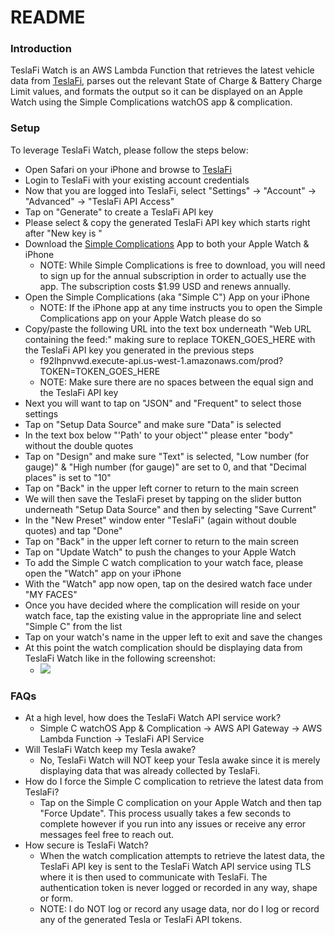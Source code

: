 README
=========

### Introduction

TeslaFi Watch is an AWS Lambda Function that retrieves the latest vehicle data from [TeslaFi](https://www.teslafi.com/index.php), parses out the relevant State of Charge & Battery Charge Limit values, and formats the output so it can be displayed on an Apple Watch using the Simple Complications watchOS app & complication.

### Setup

To leverage TeslaFi Watch, please follow the steps below:

* Open Safari on your iPhone and browse to [TeslaFi](https://www.teslafi.com/index.php)
* Login to TeslaFi with your existing account credentials
* Now that you are logged into TeslaFi, select "Settings" -> "Account" -> "Advanced" -> "TeslaFi API Access"
* Tap on "Generate" to create a TeslaFi API key
* Please select & copy the generated TeslaFi API key which starts right after "New key is "
* Download the [Simple Complications](https://apps.apple.com/us/app/simple-complications/id1189376822) App to both your Apple Watch & iPhone
  * NOTE: While Simple Complications is free to download, you will need to sign up for the annual subscription in order to actually use the app. The subscription costs $1.99 USD and renews annually.
* Open the Simple Complications (aka "Simple C") App on your iPhone
  * NOTE: If the iPhone app at any time instructs you to open the Simple Complications app on your Apple Watch please do so
* Copy/paste the following URL into the text box underneath "Web URL containing the feed:" making sure to replace TOKEN_GOES_HERE with the TeslaFi API key you generated in the previous steps
  * f92lhpnvwd.execute-api.us-west-1.amazonaws.com/prod?TOKEN=TOKEN_GOES_HERE
  * NOTE: Make sure there are no spaces between the equal sign and the TeslaFi API key
* Next you will want to tap on "JSON" and "Frequent" to select those settings
* Tap on "Setup Data Source" and make sure "Data" is selected
* In the text box below "'Path' to your object'" please enter "body" without the double quotes
* Tap on "Design" and make sure "Text" is selected, "Low number (for gauge)" & "High number (for gauge)" are set to 0, and that "Decimal places" is set to "10"
* Tap on "Back" in the upper left corner to return to the main screen
* We will then save the TeslaFi preset by tapping on the slider button underneath "Setup Data Source" and then by selecting "Save Current"
* In the "New Preset" window enter "TeslaFi" (again without double quotes) and tap "Done"
* Tap on "Back" in the upper left corner to return to the main screen
* Tap on "Update Watch" to push the changes to your Apple Watch
* To add the Simple C watch complication to your watch face, please open the "Watch" app on your iPhone
* With the "Watch" app now open, tap on the desired watch face under "MY FACES"
* Once you have decided where the complication will reside on your watch face, tap the existing value in the appropriate line and select "Simple C" from the list
* Tap on your watch's name in the upper left to exit and save the changes
* At this point the watch complication should be displaying data from TeslaFi Watch like in the following screenshot:
  * ![](https://pbs.twimg.com/media/Ebs_THNWAAIok1Y?format=jpg&name=small)

### FAQs

* At a high level, how does the TeslaFi Watch API service work?
  * Simple C watchOS App & Complication -> AWS API Gateway -> AWS Lambda Function -> TeslaFi API Service
* Will TeslaFi Watch keep my Tesla awake?
  * No, TeslaFi Watch will NOT keep your Tesla awake since it is merely displaying data that was already collected by TeslaFi.
* How do I force the Simple C complication to retrieve the latest data from TeslaFi?
  * Tap on the Simple C complication on your Apple Watch and then tap "Force Update". This process usually takes a few seconds to complete however if you run into any issues or receive any error messages feel free to reach out.
* How secure is TeslaFi Watch?
  * When the watch complication attempts to retrieve the latest data, the TeslaFi API key is sent to the TeslaFi Watch API service using TLS where it is then used to communicate with TeslaFi. The authentication token is never logged or recorded in any way, shape or form.
  * NOTE: I do NOT log or record any usage data, nor do I log or record any of the generated Tesla or TeslaFi API tokens.
